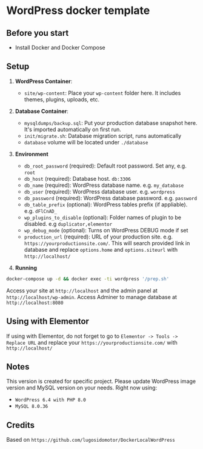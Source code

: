 # WordPress docker template

## Before you start
- Install Docker and Docker Compose

## Setup
1. **WordPress Container**:
     - `site/wp-content`: Place your `wp-content` folder here. It includes themes, plugins, uploads, etc.

2. **Database Container**:
     - `mysqldumps/backup.sql`: Put your production database snapshot here. It's imported automatically on first run.
     - `init/migrate.sh`: Database migration script, runs automatically
     - `database` volume will be located under `./database`

3. **Environment**
     - `db_root_password` (required): Default root password. Set any, e.g. `root`
     - `db_host` (required): Database host. `db:3306`
     - `db_name` (required): WordPress database name. e.g. `my_database`
     - `db_user` (required): WordPress database user. e.g. `wordpress`
     - `db_password` (required): WordPress database password. e.g. `password`
     - `db_table_prefix` (optional): WordPress tables prefix (if appliable). e.g. `dFlCnAD_`
     - `wp_plugins_to_disable` (optional): Folder names of plugin to be disabled. e.g `duplicator,elementor`
     - `wp_debug_mode` (optional): Turns on WordPress DEBUG mode if set
     - `production_url` (required): URL of your production site. e.g. `https://yourproductionsite.com/`. This will search provided link in database and replace `options.home` and `options.siteurl` with `http://localhost/` 

4. **Running**
```bash
docker-compose up -d && docker exec -ti wordpress '/prep.sh'
```

Access your site at `http://localhost` and the admin panel at `http://localhost/wp-admin`.
Access Adminer to manage database at `http://localhost:8080`

## Using with Elementor

If using with Elementor, do not forget to go to `Elementor -> Tools -> Replace URL` and replace your `https://yourproductionsite.com/` with `http://localhost/`

## Notes

This version is created for specific project. Please update WordPress image version and MySQL version on your needs.
Right now using:
- `WordPress 6.4 with PHP 8.0`
- `MySQL 8.0.36`

## Credits

Based on `https://github.com/lugosidomotor/DockerLocalWordPress`
